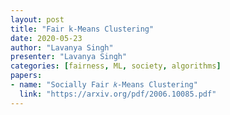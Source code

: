 ```yaml
---
layout: post
title: "Fair k-Means Clustering"
date: 2020-05-23
author: "Lavanya Singh"
presenter: "Lavanya Singh"
categories: [fairness, ML, society, algorithms]
papers:
- name: "Socially Fair 𝑘-Means Clustering"
  link: "https://arxiv.org/pdf/2006.10085.pdf"
---
```

